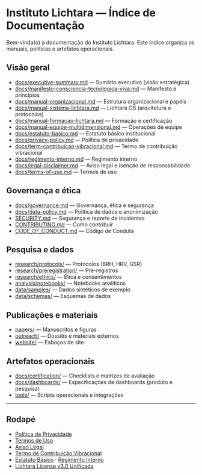# Instituto Lichtara — Índice de Documentação

Bem-vinda(o) à documentação do Instituto Lichtara. Este índice organiza os manuais, políticas e artefatos operacionais.

## Visão geral
- [docs/executive-summary.md](./executive-summary.md) — Sumário executivo (visão estratégica)
- [docs/manifesto-consciencia-tecnologica-viva.md](./manifesto-consciencia-tecnologica-viva.md) — Manifesto e princípios
- [docs/manual-organizacional.md](./manual-organizacional.md) — Estrutura organizacional e papéis
- [docs/manual-sistema-lichtara.md](./manual-sistema-lichtara.md) — Lichtara OS (arquitetura e protocolos)
- [docs/manual-formacao-lichtara.md](./manual-formacao-lichtara.md) — Formação e certificação
- [docs/manual-equipe-multidimensional.md](./manual-equipe-multidimensional.md) — Operações de equipe
- [docs/estatuto-basico.md](./estatuto-basico.md) — Estatuto básico institucional
- [docs/privacy-policy.md](./privacy-policy.md) — Política de privacidade
- [docs/term-contribuicao-vibracional.md](./term-contribuicao-vibracional.md) — Termo de contribuição vibracional
- [docs/regimento-interno.md](./regimento-interno.md) — Regimento interno
- [docs/legal-disclaimer.md](./legal-disclaimer.md) — Aviso legal e isenção de responsabilidade
- [docs/terms-of-use.md](./terms-of-use.md) — Termos de uso

## Governança e ética
- [docs/governance.md](./governance.md) — Governança, ética e segurança
- [docs/data-policy.md](./data-policy.md) — Política de dados e anonimização
- [SECURITY.md](../SECURITY.md) — Segurança e reporte de incidentes
- [CONTRIBUTING.md](../CONTRIBUTING.md) — Como contribuir
- [CODE_OF_CONDUCT.md](../CODE_OF_CONDUCT.md) — Código de Conduta

## Pesquisa e dados
- [research/protocols/](../research/protocols/) — Protocolos (BRH, HRV, GSR)
- [research/preregistration/](../research/preregistration/) — Pré-registros
- [research/ethics/](../research/ethics/) — Ética e consentimentos
- [analysis/notebooks/](../analysis/notebooks/) — Notebooks analíticos
- [data/samples/](../data/samples/) — Dados sintéticos de exemplo
- [data/schemas/](../data/schemas/) — Esquemas de dados

## Publicações e materiais
- [papers/](../papers/) — Manuscritos e figuras
- [outreach/](../outreach/) — Dossiês e materiais externos
- [website/](../website/) — Esboços de site

## Artefatos operacionais
- [docs/certification/](./certification/) — Checklists e matrizes de avaliação
- [docs/dashboards/](./dashboards/) — Especificações de dashboards (produto e pesquisa)
- [tools/](../tools/) — Scripts operacionais e integrações

---

## Rodapé
- [Política de Privacidade](privacy-policy.md)
- [Termos de Uso](terms-of-use.md)
- [Aviso Legal](legal-disclaimer.md)
- [Termo de Contribuição Vibracional](term-contribuicao-vibracional.md)
- [Estatuto Básico](estatuto-basico.md) · [Regimento Interno](regimento-interno.md)
- [Lichtara License v3.0 Unificada](../LICENSE)

